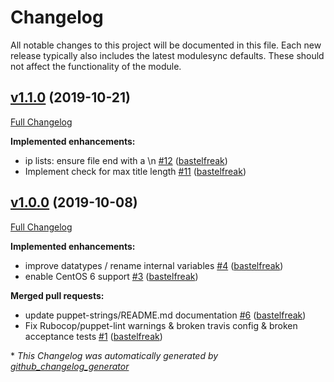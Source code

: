 # Changelog

All notable changes to this project will be documented in this file.
Each new release typically also includes the latest modulesync defaults.
These should not affect the functionality of the module.

## [v1.1.0](https://github.com/voxpupuli/puppet-ipset/tree/v1.1.0) (2019-10-21)

[Full Changelog](https://github.com/voxpupuli/puppet-ipset/compare/v1.0.0...v1.1.0)

**Implemented enhancements:**

- ip lists: ensure file end with a  \n [\#12](https://github.com/voxpupuli/puppet-ipset/pull/12) ([bastelfreak](https://github.com/bastelfreak))
- Implement check for max title length [\#11](https://github.com/voxpupuli/puppet-ipset/pull/11) ([bastelfreak](https://github.com/bastelfreak))

## [v1.0.0](https://github.com/voxpupuli/puppet-ipset/tree/v1.0.0) (2019-10-08)

[Full Changelog](https://github.com/voxpupuli/puppet-ipset/compare/c6e9ffd6ad7a63d0c78e0915bd4541fde3938235...v1.0.0)

**Implemented enhancements:**

- improve datatypes / rename internal variables [\#4](https://github.com/voxpupuli/puppet-ipset/pull/4) ([bastelfreak](https://github.com/bastelfreak))
- enable CentOS 6 support [\#3](https://github.com/voxpupuli/puppet-ipset/pull/3) ([bastelfreak](https://github.com/bastelfreak))

**Merged pull requests:**

- update puppet-strings/README.md documentation [\#6](https://github.com/voxpupuli/puppet-ipset/pull/6) ([bastelfreak](https://github.com/bastelfreak))
- Fix Rubocop/puppet-lint warnings & broken travis config & broken acceptance tests [\#1](https://github.com/voxpupuli/puppet-ipset/pull/1) ([bastelfreak](https://github.com/bastelfreak))



\* *This Changelog was automatically generated by [github_changelog_generator](https://github.com/github-changelog-generator/github-changelog-generator)*
